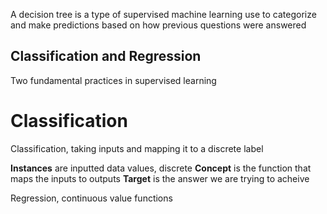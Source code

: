 A decision tree is a type of supervised machine learning use to categorize and make predictions based on how previous questions were answered


## Classification and Regression
Two fundamental practices in supervised learning

# Classification
Classification, taking inputs and mapping it to a discrete label

**Instances** are inputted data values, discrete
**Concept** is the function that maps the inputs to outputs
**Target** is the answer we are trying to acheive 








Regression, continuous value functions

